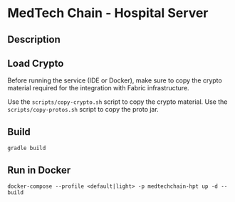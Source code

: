 # MedTech Chain - Hospital Server

## Description

## Load Crypto

Before running the service (IDE or Docker), make sure to copy the crypto 
material required for the integration with Fabric infrastructure.

Use the `scripts/copy-crypto.sh` script to copy the crypto material.
Use the `scripts/copy-protos.sh` script to copy the proto jar.

## Build
```shell
gradle build
```

## Run in Docker

```shell
docker-compose --profile <default|light> -p medtechchain-hpt up -d --build
```